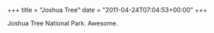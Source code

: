 +++
title = "Joshua Tree"
date = "2011-04-24T07:04:53+00:00"
+++

Joshua Tree National Park.  Awesome.
			
